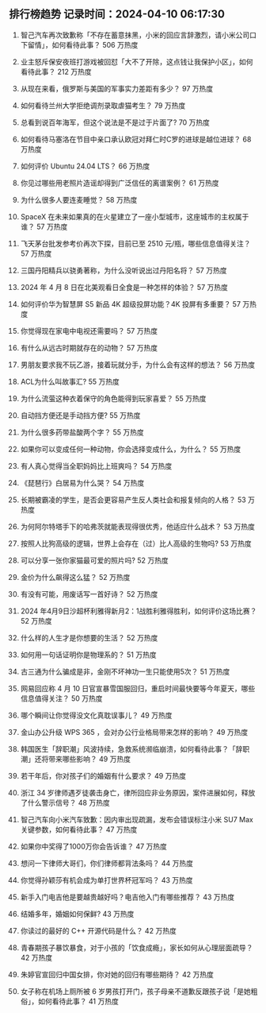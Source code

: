 
## 排行榜趋势 记录时间：2024-04-10 06:17:30
  
  1. 智己汽车再次致歉称「不存在蓄意抹黑，小米的回应言辞激烈，请小米公司口下留情」，如何看待此事？ 506 万热度
    
  2. 业主怒斥保安夜班打游戏被回怼「大不了开除，这点钱让我保护小区」，如何看待此事？ 212 万热度
    
  3. 从现在来看，俄罗斯与美国的军事实力差距有多少？ 97 万热度
    
  4. 如何看待兰州大学拒绝调剂录取虐猫考生？ 79 万热度
    
  5. 总看到说百年海军，但这个说法是不是过于片面了? 70 万热度
    
  6. 如何看待马塞洛在节目中亲口承认欧冠对拜仁时C罗的进球是越位进球？ 68 万热度
    
  7. 如何评价 Ubuntu 24.04 LTS？ 66 万热度
    
  8. 你见过哪些用老照片造谣却得到广泛信任的离谱案例？ 61 万热度
    
  9. 为什么很多人要连麦睡觉？ 58 万热度
    
  10. SpaceX 在未来如果真的在火星建立了一座小型城市，这座城市的主权属于谁？ 57 万热度
    
  11. 飞天茅台批发参考价再次下探，目前已至 2510 元/瓶，哪些信息值得关注？ 57 万热度
    
  12. 三国丹阳精兵以骁勇著称，为什么没听说出过丹阳名将？ 57 万热度
    
  13. 2024 年 4 月 8 日在北美观看日全食是一种怎样的体验？ 57 万热度
    
  14. 如何评价华为智慧屏 S5 新品 4K 超级投屏功能？4K 投屏有多重要？ 57 万热度
    
  15. 你觉得现在家电中电视还需要吗？ 57 万热度
    
  16. 有什么从远古时期就存在的动物？ 57 万热度
    
  17. 男朋友要求我不玩乙游，接着玩就分手，为什么会有这样的想法？ 56 万热度
    
  18. ACL为什么叫故事汇? 55 万热度
    
  19. 为什么流萤这种衣着保守的角色能得到玩家喜爱？ 55 万热度
    
  20. 自动挡方便还是手动挡方便? 55 万热度
    
  21. 为什么很多药带盐酸两个字？ 55 万热度
    
  22. 如果你可以变成任何一种动物，你会选择变成什么，为什么？ 55 万热度
    
  23. 有人真心觉得当全职妈妈比上班爽吗？ 54 万热度
    
  24. 《琵琶行》白居易为什么哭？ 54 万热度
    
  25. 长期被霸凌的学生，是否会更容易产生反人类社会和报复倾向的人格？ 53 万热度
    
  26. 为何阿尔特塔手下的哈弗茨就能表现得很优秀，他适应什么战术？ 53 万热度
    
  27. 按照人比狗高级的逻辑，世界上会存在（过）比人高级的生物吗? 53 万热度
    
  28. 可以分享一张你家猫最可爱的照片吗? 52 万热度
    
  29. 金价为什么飙得这么猛？ 52 万热度
    
  30. 有没有可能，用废话写一首好诗？ 52 万热度
    
  31. 2024 年4月9日沙超杯利雅得新月2：1战胜利雅得胜利，如何评价这场比赛？ 52 万热度
    
  32. 什么样的人生才是你想要的生活？ 52 万热度
    
  33. 如何用一句话证明你是物理系的？ 51 万热度
    
  34. 古三通为什么骗成是非，金刚不坏神功一生只能使用5次？ 51 万热度
    
  35. 网易回应称 4 月 10 日官宣暴雪国服回归，重启时间最快要等今年夏天，哪些信息值得关注？ 50 万热度
    
  36. 哪个瞬间让你觉得没文化真耽误事儿？ 49 万热度
    
  37. 金山办公升级 WPS 365 ，会对办公行业格局带来怎样的影响？ 49 万热度
    
  38. 韩国医生「辞职潮」风波持续，急救系统濒临崩溃，如何看待此事？「辞职潮」还将带来哪些影响？ 49 万热度
    
  39. 若干年后，你对孩子们的婚姻有什么要求？ 49 万热度
    
  40. 浙江 34 岁律师遇歹徒袭击身亡，律所回应非业务原因，案件进展如何，释放了什么警示信号？ 48 万热度
    
  41. 智己汽车向小米汽车致歉：因内审出现疏漏，发布会错误标注小米 SU7 Max 关键参数，如何看待此事？ 47 万热度
    
  42. 如果你中奖得了1000万你会告诉谁？ 47 万热度
    
  43. 想问一下律师大哥们，你们律师都背法条吗？ 44 万热度
    
  44. 你觉得孙颖莎有机会成为单打世界杯冠军吗？ 43 万热度
    
  45. 新手入门电吉他是要越贵越好吗？电吉他入门有哪些推荐？ 43 万热度
    
  46. 结婚多年，婚姻如何保鲜? 43 万热度
    
  47. 你读过的最好的 C++ 开源代码是什么？ 42 万热度
    
  48. 青春期孩子暴饮暴食，对于小孩的「饮食成瘾」，家长如何从心理层面疏导？ 42 万热度
    
  49. 朱婷官宣回归中国女排，你对她的回归有哪些期待？ 42 万热度
    
  50. 女子称在机场上厕所被 6 岁男孩打开门，孩子母亲不道歉反跟孩子说「是她粗俗」，如何看待此事？ 41 万热度
    